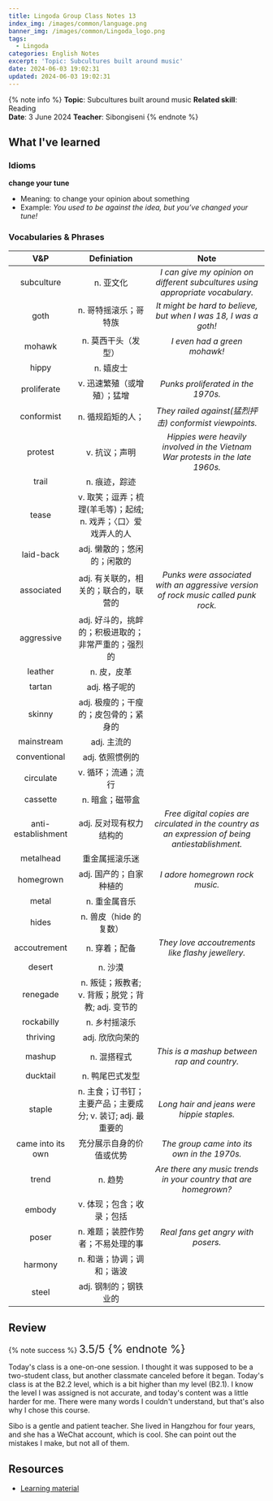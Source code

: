 ```yaml
---
title: Lingoda Group Class Notes 13
index_img: /images/common/language.png
banner_img: /images/common/Lingoda_logo.png
tags:
  - Lingoda
categories: English Notes
excerpt: 'Topic: Subcultures built around music'
date: 2024-06-03 19:02:31
updated: 2024-06-03 19:02:31
---
```


{% note info %}
**Topic**: Subcultures built around music
**Related skill**: Reading  
**Date**: 3 June 2024
**Teacher**: Sibongiseni
{% endnote %}

## What I've learned

### Idioms
**change your tune**
- Meaning: to change your opinion about something
- Example: *You used to be against the idea, but you’ve changed your tune!*

### Vocabularies & Phrases

|        V&P         |                          Definiation                           |                                               Note                                               |
| :----------------: | :------------------------------------------------------------: | :----------------------------------------------------------------------------------------------: |
|     subculture     |                           n. 亚文化                            |          *I can give my opinion on different subcultures using appropriate vocabulary.*          |
|        goth        |                     n. 哥特摇滚乐；哥特族                      |                 *It might be hard to believe, but when I was 18, I was a goth!*                  |
|       mohawk       |                      n. 莫西干头（发型）                       |                                   *I even had a green mohawk!*                                   |
|       hippy        |                           n. 嬉皮士                            |                                                                                                  |
|    proliferate     |                  v.	迅速繁殖（或增殖）；猛增                   |                                *Punks proliferated in the 1970s.*                                |
|     conformist     |                       n. 循规蹈矩的人；                        |                      *They railed against(猛烈抨击) conformist viewpoints.*                      |
|      protest       |                         v.	抗议；声明                          |          *Hippies were heavily involved in the Vietnam War protests in the late 1960s.*          |
|       trail        |                         n. 痕迹，踪迹                          |                                                                                                  |
|       tease        | v.	取笑；逗弄；梳理(羊毛等)；起绒; n. 戏弄；〈口〉爱戏弄人的人 |                                                                                                  |
|     laid-back      |                  adj. 懒散的；悠闲的；闲散的                   |                                                                                                  |
|     associated     |             adj. 有关联的，相关的；联合的，联营的              |        *Punks were associated with an aggressive version of rock music called punk rock.*        |
|     aggressive     |      adj. 好斗的，挑衅的；积极进取的；非常严重的；强烈的       |                                                                                                  |
|      leather       |                          n. 皮，皮革                           |                                                                                                  |
|       tartan       |                         adj. 格子呢的                          |                                                                                                  |
|       skinny       |             adj.	极瘦的；干瘦的；皮包骨的；紧身的              |                                                                                                  |
|     mainstream     |                          adj.	主流的                           |                                                                                                  |
|    conventional    |                        adj.	依照惯例的                         |                                                                                                  |
|     circulate      |                      v.	循环；流通；流行                       |                                                                                                  |
|      cassette      |                        n.	暗盒；磁带盒                         |                                                                                                  |
| anti-establishment |                    adj. 反对现有权力结构的                     | *Free digital copies are circulated in the country as an expression of being antiestablishment.* |
|     metalhead      |                         重金属摇滚乐迷                         |                                                                                                  |
|     homegrown      |                    adj. 国产的；自家种植的                     |                                 *I adore homegrown rock music.*                                  |
|       metal        |                         n. 重金属音乐                          |                                                                                                  |
|       hides        |                     n. 兽皮（hide 的复数）                     |                                                                                                  |
|    accoutrement    |                         n. 穿着；配备                          |                         *They love accoutrements like flashy jewellery.*                         |
|       desert       |                            n. 沙漠                             |                                                                                                  |
|      renegade      |       n.	叛徒；叛教者; v. 背叛；脱党；背教; adj.	变节的        |                                                                                                  |
|     rockabilly     |                         n.	乡村摇滚乐                          |                                                                                                  |
|      thriving      |                        adj. 欣欣向荣的                         |                                                                                                  |
|       mashup       |                          n. 混搭程式                           |                           *This is a mashup between rap and country.*                            |
|      ducktail      |                        n. 鸭尾巴式发型                         |                                                                                                  |
|       staple       |  n.	主食；订书钉；主要产品；主要成分; v. 装订; adj. 最重要的   |                            *Long hair and jeans were hippie staples.*                            |
| came into its own  |                    充分展示自身的价值或优势                    |                           *The group came into its own in the 1970s.*                            |
|       trend        |                            n.	趋势                             |                 *Are there any music trends in your country that are homegrown?*                 |
|       embody       |                   v.	体现；包含；收录；包括                    |                                                                                                  |
|       poser        |               n. 难题；装腔作势者；不易处理的事                |                                *Real fans get angry with posers.*                                |
|      harmony       |                   n.	和谐；协调；调和；谐波                    |                                                                                                  |
|       steel        |                     adj. 钢制的；钢铁业的                      |                                                                                                  |

## Review

{% note success %}
<span style="font-size:1.5em;">
3.5/5
<span>
{% endnote %}

Today's class is a one-on-one session. I thought it was supposed to be a two-student class, but another classmate canceled before it began. Today's class is at the B2.2 level, which is a bit higher than my level (B2.1). I know the level I was assigned is not accurate, and today's content was a little harder for me. There were many words I couldn't understand, but that's also why I chose this course. 

Sibo is a gentle and patient teacher. She lived in Hangzhou for four years, and she has a WeChat account, which is cool. She can point out the mistakes I make, but not all of them.


## Resources
- [Learning material](https://learn.lingoda.com/english/learning-materials/664c8579d406b/download)
